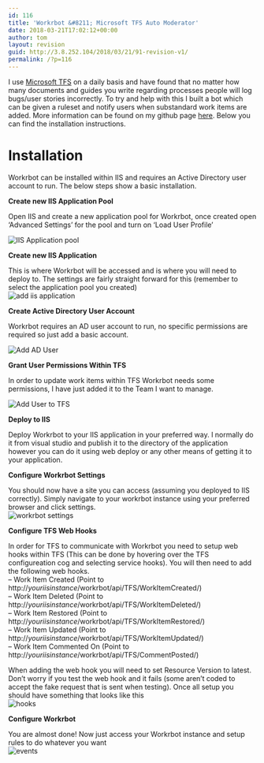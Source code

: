 ```yaml
---
id: 116
title: 'Workrbot &#8211; Microsoft TFS Auto Moderator'
date: 2018-03-21T17:02:12+00:00
author: tom
layout: revision
guid: http://3.8.252.104/2018/03/21/91-revision-v1/
permalink: /?p=116
---
```

I use [Microsoft TFS](https://www.visualstudio.com/tfs/) on a daily basis and have found that no matter how many documents and guides you write regarding processes people will log bugs/user stories incorrectly. To try and help with this I built a bot which can be given a ruleset and notify users when substandard work items are added. More information can be found on my github page [here](https://github.com/tomaustin700/Workrbot). Below you can find the installation instructions.

# Installation

Workrbot can be installed within IIS and requires an Active Directory user account to run. The below steps show a basic installation.

**Create new IIS Application Pool**

Open IIS and create a new application pool for Workrbot, once created open &#8216;Advanced Settings&#8217; for the pool and turn on &#8216;Load User Profile&#8217;

![IIS Application pool](https://i.imgur.com/gr2bs48.png) 

**Create new IIS Application**

This is where Workrbot will be accessed and is where you will need to deploy to. The settings are fairly straight forward for this (remember to select the application pool you created)  
![add iis application](https://i.imgur.com/3lUzQth.png) 

**Create Active Directory User Account**

Workrbot requires an AD user account to run, no specific permissions are required so just add a basic account.

![Add AD User](https://i.imgur.com/sOwNnjA.png) 

**Grant User Permissions Within TFS**

In order to update work items within TFS Workrbot needs some permissions, I have just added it to the Team I want to manage.

![Add User to TFS](https://i.imgur.com/PIpTKAl.png) 

**Deploy to IIS**

Deploy Workrbot to your IIS application in your preferred way. I normally do it from visual studio and publish it to the directory of the application however you can do it using web deploy or any other means of getting it to your application.

**Configure Workrbot Settings**

You should now have a site you can access (assuming you deployed to IIS correctly). Simply navigate to your workrbot instance using your preferred browser and click settings.  
![workrbot settings](https://i.imgur.com/JSj8GDu.png) 

**Configure TFS Web Hooks**

In order for TFS to communicate with Workrbot you need to setup web hooks within TFS (This can be done by hovering over the TFS configureation cog and selecting service hooks). You will then need to add the following web hooks.  
&#8211; Work Item Created (Point to http://_youriisinstance_/workrbot/api/TFS/WorkItemCreated/)  
&#8211; Work Item Deleted (Point to http://_youriisinstance_/workrbot/api/TFS/WorkItemDeleted/)  
&#8211; Work Item Restored (Point to http://_youriisinstance_/workrbot/api/TFS/WorkItemRestored/)  
&#8211; Work Item Updated (Point to http://_youriisinstance_/workrbot/api/TFS/WorkItemUpdated/)  
&#8211; Work Item Commented On (Point to http://_youriisinstance_/workrbot/api/TFS/CommentPosted/)

When adding the web hook you will need to set Resource Version to latest. Don&#8217;t worry if you test the web hook and it fails (some aren&#8217;t coded to accept the fake request that is sent when testing). Once all setup you should have something that looks like this  
![hooks](https://i.imgur.com/sNMoW7h.png) 

**Configure Workrbot**

You are almost done! Now just access your Workrbot instance and setup rules to do whatever you want  
![events](https://i.imgur.com/bPbMgDd.png)